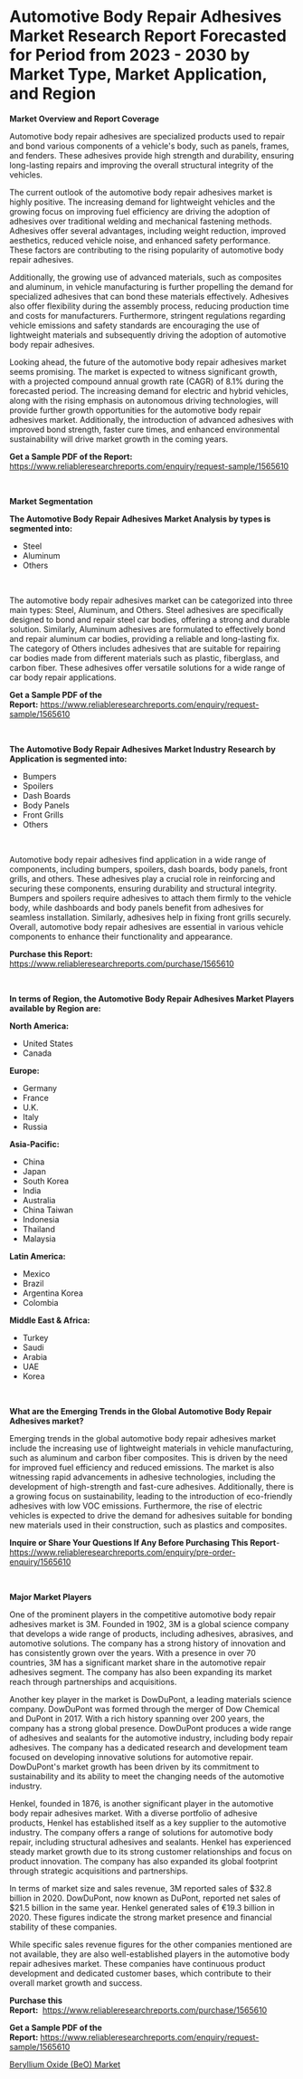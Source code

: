 <p><h1>Automotive Body Repair Adhesives Market Research Report Forecasted for Period from 2023 -  2030 by Market Type, Market Application, and Region</h1></p><p><strong>Market Overview and Report Coverage</strong></p>
<p><p>Automotive body repair adhesives are specialized products used to repair and bond various components of a vehicle's body, such as panels, frames, and fenders. These adhesives provide high strength and durability, ensuring long-lasting repairs and improving the overall structural integrity of the vehicles.</p><p>The current outlook of the automotive body repair adhesives market is highly positive. The increasing demand for lightweight vehicles and the growing focus on improving fuel efficiency are driving the adoption of adhesives over traditional welding and mechanical fastening methods. Adhesives offer several advantages, including weight reduction, improved aesthetics, reduced vehicle noise, and enhanced safety performance. These factors are contributing to the rising popularity of automotive body repair adhesives.</p><p>Additionally, the growing use of advanced materials, such as composites and aluminum, in vehicle manufacturing is further propelling the demand for specialized adhesives that can bond these materials effectively. Adhesives also offer flexibility during the assembly process, reducing production time and costs for manufacturers. Furthermore, stringent regulations regarding vehicle emissions and safety standards are encouraging the use of lightweight materials and subsequently driving the adoption of automotive body repair adhesives.</p><p>Looking ahead, the future of the automotive body repair adhesives market seems promising. The market is expected to witness significant growth, with a projected compound annual growth rate (CAGR) of 8.1% during the forecasted period. The increasing demand for electric and hybrid vehicles, along with the rising emphasis on autonomous driving technologies, will provide further growth opportunities for the automotive body repair adhesives market. Additionally, the introduction of advanced adhesives with improved bond strength, faster cure times, and enhanced environmental sustainability will drive market growth in the coming years.</p></p>
<p><strong>Get a Sample PDF of the Report:</strong> <a href="https://www.reliableresearchreports.com/enquiry/request-sample/1565610">https://www.reliableresearchreports.com/enquiry/request-sample/1565610</a></p>
<p>&nbsp;</p>
<p><strong>Market Segmentation</strong></p>
<p><strong>The Automotive Body Repair Adhesives Market Analysis by types is segmented into:</strong></p>
<p><ul><li>Steel</li><li>Aluminum</li><li>Others</li></ul></p>
<p>&nbsp;</p>
<p><p>The automotive body repair adhesives market can be categorized into three main types: Steel, Aluminum, and Others. Steel adhesives are specifically designed to bond and repair steel car bodies, offering a strong and durable solution. Similarly, Aluminum adhesives are formulated to effectively bond and repair aluminum car bodies, providing a reliable and long-lasting fix. The category of Others includes adhesives that are suitable for repairing car bodies made from different materials such as plastic, fiberglass, and carbon fiber. These adhesives offer versatile solutions for a wide range of car body repair applications.</p></p>
<p><strong>Get a Sample PDF of the Report:</strong>&nbsp;<a href="https://www.reliableresearchreports.com/enquiry/request-sample/1565610">https://www.reliableresearchreports.com/enquiry/request-sample/1565610</a></p>
<p>&nbsp;</p>
<p><strong>The Automotive Body Repair Adhesives Market Industry Research by Application is segmented into:</strong></p>
<p><ul><li>Bumpers</li><li>Spoilers</li><li>Dash Boards</li><li>Body Panels</li><li>Front Grills</li><li>Others</li></ul></p>
<p>&nbsp;</p>
<p><p>Automotive body repair adhesives find application in a wide range of components, including bumpers, spoilers, dash boards, body panels, front grills, and others. These adhesives play a crucial role in reinforcing and securing these components, ensuring durability and structural integrity. Bumpers and spoilers require adhesives to attach them firmly to the vehicle body, while dashboards and body panels benefit from adhesives for seamless installation. Similarly, adhesives help in fixing front grills securely. Overall, automotive body repair adhesives are essential in various vehicle components to enhance their functionality and appearance.</p></p>
<p><strong>Purchase this Report:</strong>&nbsp; <a href="https://www.reliableresearchreports.com/purchase/1565610">https://www.reliableresearchreports.com/purchase/1565610</a></p>
<p>&nbsp;</p>
<p><strong>In terms of Region, the Automotive Body Repair Adhesives Market Players available by Region are:</strong></p>
<p>
    <p> <strong> North America: </strong>
        <ul>
            <li>United States</li>
            <li>Canada</li>
        </ul>
        </p> 
    <p> <strong> Europe: </strong>
        <ul>
            <li>Germany</li>
            <li>France</li>
            <li>U.K.</li>
            <li>Italy</li>
            <li>Russia</li>
        </ul>
        </p> 
    <p> <strong> Asia-Pacific: </strong>
        <ul>
            <li>China</li>
            <li>Japan</li>
            <li>South Korea</li>
            <li>India</li>
            <li>Australia</li>
            <li>China Taiwan</li>
            <li>Indonesia</li>
            <li>Thailand</li>
            <li>Malaysia</li>
        </ul>
        </p> 
    <p> <strong> Latin America: </strong>
        <ul>
            <li>Mexico</li>
            <li>Brazil</li>
            <li>Argentina Korea</li>
            <li>Colombia</li>
        </ul>
        </p> 
    <p> <strong> Middle East & Africa: </strong>
        <ul>
            <li>Turkey</li>
            <li>Saudi</li>
            <li>Arabia</li>
            <li>UAE</li>
            <li>Korea</li>
        </ul>
    </p>
    </p>
<p>&nbsp;</p>
<p><strong>What are the Emerging Trends in the Global Automotive Body Repair Adhesives market?</strong></p>
<p><p>Emerging trends in the global automotive body repair adhesives market include the increasing use of lightweight materials in vehicle manufacturing, such as aluminum and carbon fiber composites. This is driven by the need for improved fuel efficiency and reduced emissions. The market is also witnessing rapid advancements in adhesive technologies, including the development of high-strength and fast-cure adhesives. Additionally, there is a growing focus on sustainability, leading to the introduction of eco-friendly adhesives with low VOC emissions. Furthermore, the rise of electric vehicles is expected to drive the demand for adhesives suitable for bonding new materials used in their construction, such as plastics and composites.</p></p>
<p><strong>Inquire or Share Your Questions If Any Before Purchasing This Report</strong>- <a href="https://www.reliableresearchreports.com/enquiry/pre-order-enquiry/1565610">https://www.reliableresearchreports.com/enquiry/pre-order-enquiry/1565610</a></p>
<p>&nbsp;</p>
<p><strong>Major Market Players</strong></p>
<p><p>One of the prominent players in the competitive automotive body repair adhesives market is 3M. Founded in 1902, 3M is a global science company that develops a wide range of products, including adhesives, abrasives, and automotive solutions. The company has a strong history of innovation and has consistently grown over the years. With a presence in over 70 countries, 3M has a significant market share in the automotive repair adhesives segment. The company has also been expanding its market reach through partnerships and acquisitions.</p><p>Another key player in the market is DowDuPont, a leading materials science company. DowDuPont was formed through the merger of Dow Chemical and DuPont in 2017. With a rich history spanning over 200 years, the company has a strong global presence. DowDuPont produces a wide range of adhesives and sealants for the automotive industry, including body repair adhesives. The company has a dedicated research and development team focused on developing innovative solutions for automotive repair. DowDuPont's market growth has been driven by its commitment to sustainability and its ability to meet the changing needs of the automotive industry.</p><p>Henkel, founded in 1876, is another significant player in the automotive body repair adhesives market. With a diverse portfolio of adhesive products, Henkel has established itself as a key supplier to the automotive industry. The company offers a range of solutions for automotive body repair, including structural adhesives and sealants. Henkel has experienced steady market growth due to its strong customer relationships and focus on product innovation. The company has also expanded its global footprint through strategic acquisitions and partnerships.</p><p>In terms of market size and sales revenue, 3M reported sales of $32.8 billion in 2020. DowDuPont, now known as DuPont, reported net sales of $21.5 billion in the same year. Henkel generated sales of €19.3 billion in 2020. These figures indicate the strong market presence and financial stability of these companies.</p><p>While specific sales revenue figures for the other companies mentioned are not available, they are also well-established players in the automotive body repair adhesives market. These companies have continuous product development and dedicated customer bases, which contribute to their overall market growth and success.</p></p>
<p><strong>Purchase this Report:</strong>&nbsp;&nbsp;<a href="https://www.reliableresearchreports.com/purchase/1565610">https://www.reliableresearchreports.com/purchase/1565610</a></p>
<p></p>
<p><strong>Get a Sample PDF of the Report:</strong>&nbsp;<a href="https://www.reliableresearchreports.com/enquiry/request-sample/1565610">https://www.reliableresearchreports.com/enquiry/request-sample/1565610</a></p>
<p><p><a href="https://github.com/RickHolmes3/Market-Research-Report-List-2/blob/main/beryllium-oxide-beo-market.md">Beryllium Oxide (BeO) Market</a></p></p>
